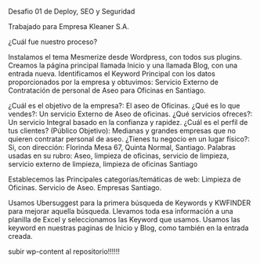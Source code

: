 Desafio 01 de Deploy, SEO y Seguridad

Trabajado para Empresa Kleaner S.A.

¿Cuál fue nuestro proceso?

Instalamos el tema Mesmerize desde Wordpress, con todos sus plugins.
Creamos la página principal llamada Inicio y una llamada Blog, con una entrada nueva.
Identificamos el Keyword Principal con los datos proporcionados por la empresa y obtuvimos: Servicio Externo de Contratación de personal de Aseo para Oficinas en Santiago.

¿Cuál es el objetivo de la empresa?: El aseo de Oficinas.
¿Qué es lo que vendes?: Un servicio Externo de Aseo de oficinas.
¿Qué servicios ofreces?: Un servicio Integral basado en la confianza y rapidez.
¿Cuál es el perfil de tus clientes? (Público Objetivo): Medianas y grandes empresas que no quieren contratar personal de aseo.
¿Tienes tu negocio en un lugar físico?: Si, con dirección: Florinda Mesa 67, Quinta Normal, Santiago.
Palabras usadas en su rubro: Aseo, limpieza de oficinas, servicio de limpieza, servicio externo de limpieza, limpieza de oficinas Santiago

Establecemos las Principales categorías/temáticas de web:
Limpieza de Oficinas.
Servicio de Aseo.
Empresas Santiago.

Usamos Ubersuggest para la primera búsqueda de Keywords y KWFINDER para mejorar aquella búsqueda.
Llevamos toda esa información a una planilla de Excel y seleccionamos las Keyword que usamos.
Usamos las keyword en nuestras paginas de Inicio y Blog, como también en la entrada creada.









subir wp-content al repositorio!!!!!!
